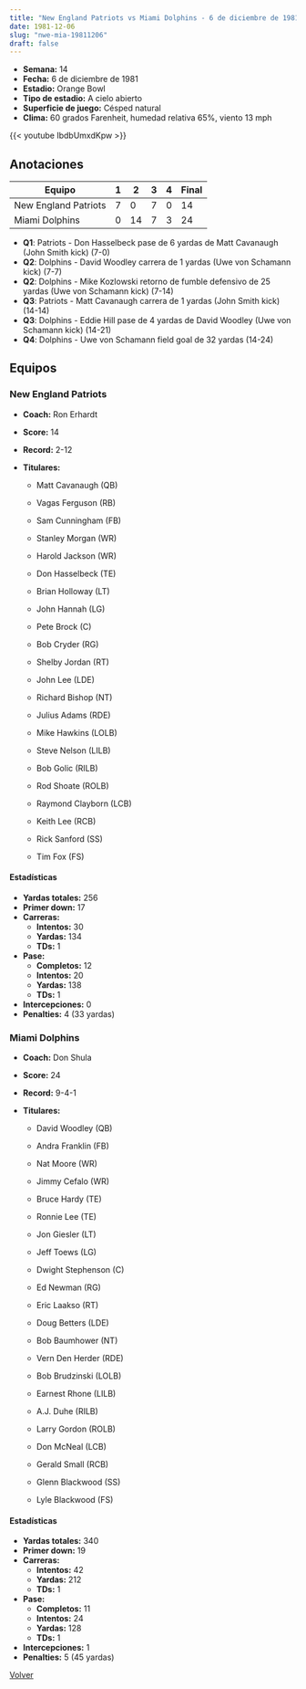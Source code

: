 ```yaml
---
title: "New England Patriots vs Miami Dolphins - 6 de diciembre de 1981"
date: 1981-12-06
slug: "nwe-mia-19811206"
draft: false
---
```


- **Semana:** 14
- **Fecha:** 6 de diciembre de 1981
- **Estadio:** Orange Bowl
- **Tipo de estadio:** A cielo abierto
- **Superficie de juego:** Césped natural
- **Clima:** 60 grados Farenheit, humedad relativa 65%, viento 13 mph


{{< youtube IbdbUmxdKpw >}}


## Anotaciones
| Equipo | 1 | 2 | 3 | 4 | Final |
|--------|---|---|---|---|-------|
| New England Patriots  | 7 | 0 | 7 | 0  | 14 |
| Miami Dolphins  | 0 | 14 | 7 | 3  | 24 |
- **Q1**: Patriots - Don Hasselbeck pase de 6 yardas de Matt Cavanaugh (John Smith kick) (7-0)
- **Q2**: Dolphins - David Woodley carrera de 1 yardas (Uwe von Schamann kick) (7-7)
- **Q2**: Dolphins - Mike Kozlowski retorno de fumble defensivo de 25 yardas (Uwe von Schamann kick) (7-14)
- **Q3**: Patriots - Matt Cavanaugh carrera de 1 yardas (John Smith kick) (14-14)
- **Q3**: Dolphins - Eddie Hill pase de 4 yardas de David Woodley (Uwe von Schamann kick) (14-21)
- **Q4**: Dolphins - Uwe von Schamann field goal de 32 yardas (14-24)


## Equipos


### New England Patriots
* **Coach:** Ron Erhardt
* **Score:** 14
* **Record:** 2-12
* **Titulares:** 

  * Matt Cavanaugh (QB) 

  * Vagas Ferguson (RB) 

  * Sam Cunningham (FB) 

  * Stanley Morgan (WR) 

  * Harold Jackson (WR) 

  * Don Hasselbeck (TE) 

  * Brian Holloway (LT) 

  * John Hannah (LG) 

  * Pete Brock (C) 

  * Bob Cryder (RG) 

  * Shelby Jordan (RT) 

  * John Lee (LDE) 

  * Richard Bishop (NT) 

  * Julius Adams (RDE) 

  * Mike Hawkins (LOLB) 

  * Steve Nelson (LILB) 

  * Bob Golic (RILB) 

  * Rod Shoate (ROLB) 

  * Raymond Clayborn (LCB) 

  * Keith Lee (RCB) 

  * Rick Sanford (SS) 

  * Tim Fox (FS) 

#### Estadísticas
* **Yardas totales:** 256
* **Primer down:** 17
* **Carreras:**
  * **Intentos:** 30
  * **Yardas:** 134
  * **TDs:** 1
* **Pase:**
  * **Completos:** 12
  * **Intentos:** 20
  * **Yardas:** 138
  * **TDs:** 1
* **Intercepciones:** 0
* **Penalties:** 4 (33 yardas)

### Miami Dolphins
* **Coach:** Don Shula
* **Score:** 24
* **Record:** 9-4-1
* **Titulares:** 

  * David Woodley (QB) 

  * Andra Franklin (FB) 

  * Nat Moore (WR) 

  * Jimmy Cefalo (WR) 

  * Bruce Hardy (TE) 

  * Ronnie Lee (TE) 

  * Jon Giesler (LT) 

  * Jeff Toews (LG) 

  * Dwight Stephenson (C) 

  * Ed Newman (RG) 

  * Eric Laakso (RT) 

  * Doug Betters (LDE) 

  * Bob Baumhower (NT) 

  * Vern Den Herder (RDE) 

  * Bob Brudzinski (LOLB) 

  * Earnest Rhone (LILB) 

  * A.J. Duhe (RILB) 

  * Larry Gordon (ROLB) 

  * Don McNeal (LCB) 

  * Gerald Small (RCB) 

  * Glenn Blackwood (SS) 

  * Lyle Blackwood (FS) 

#### Estadísticas
* **Yardas totales:** 340
* **Primer down:** 19
* **Carreras:**
  * **Intentos:** 42
  * **Yardas:** 212
  * **TDs:** 1
* **Pase:**
  * **Completos:** 11
  * **Intentos:** 24
  * **Yardas:** 128
  * **TDs:** 1
* **Intercepciones:** 1
* **Penalties:** 5 (45 yardas)


[Volver](/historia/1981)
